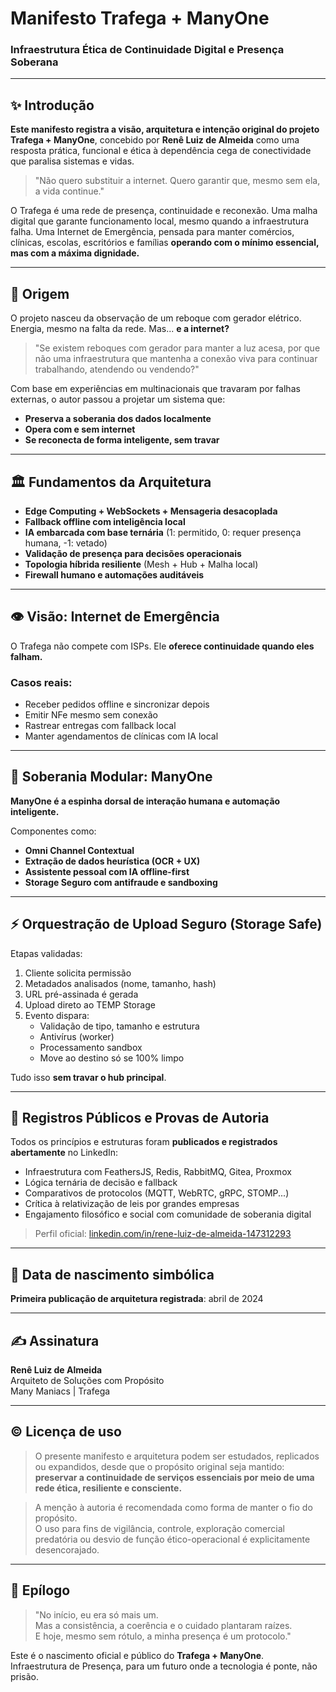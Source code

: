 
# Manifesto Trafega + ManyOne

### Infraestrutura Ética de Continuidade Digital e Presença Soberana

---

## ✨ Introdução

**Este manifesto registra a visão, arquitetura e intenção original do projeto Trafega + ManyOne**, concebido por **Renê Luiz de Almeida** como uma resposta prática, funcional e ética à dependência cega de conectividade que paralisa sistemas e vidas.

> "Não quero substituir a internet. Quero garantir que, mesmo sem ela, a vida continue."

O Trafega é uma rede de presença, continuidade e reconexão. Uma malha digital que garante funcionamento local, mesmo quando a infraestrutura falha. Uma Internet de Emergência, pensada para manter comércios, clínicas, escolas, escritórios e famílias **operando com o mínimo essencial, mas com a máxima dignidade.**

---

## 🔧 Origem

O projeto nasceu da observação de um reboque com gerador elétrico. Energia, mesmo na falta da rede. Mas... **e a internet?**

> "Se existem reboques com gerador para manter a luz acesa, por que não uma infraestrutura que mantenha a conexão viva para continuar trabalhando, atendendo ou vendendo?"

Com base em experiências em multinacionais que travaram por falhas externas, o autor passou a projetar um sistema que:

- **Preserva a soberania dos dados localmente**
- **Opera com e sem internet**
- **Se reconecta de forma inteligente, sem travar**

---

## 🏛️ Fundamentos da Arquitetura

- **Edge Computing + WebSockets + Mensageria desacoplada**
- **Fallback offline com inteligência local**
- **IA embarcada com base ternária** (1: permitido, 0: requer presença humana, -1: vetado)
- **Validação de presença para decisões operacionais**
- **Topologia híbrida resiliente** (Mesh + Hub + Malha local)
- **Firewall humano e automações auditáveis**

---

## 👁️ Visão: Internet de Emergência

O Trafega não compete com ISPs. Ele **oferece continuidade quando eles falham.**

### Casos reais:
- Receber pedidos offline e sincronizar depois
- Emitir NFe mesmo sem conexão
- Rastrear entregas com fallback local
- Manter agendamentos de clínicas com IA local

---

## 🔗 Soberania Modular: ManyOne

**ManyOne é a espinha dorsal de interação humana e automação inteligente.**

Componentes como:
- **Omni Channel Contextual**
- **Extração de dados heurística (OCR + UX)**
- **Assistente pessoal com IA offline-first**
- **Storage Seguro com antifraude e sandboxing**

---

## ⚡ Orquestração de Upload Seguro (Storage Safe)

Etapas validadas:
1. Cliente solicita permissão
2. Metadados analisados (nome, tamanho, hash)
3. URL pré-assinada é gerada
4. Upload direto ao TEMP Storage
5. Evento dispara:
   - Validação de tipo, tamanho e estrutura
   - Antivírus (worker)
   - Processamento sandbox
   - Move ao destino só se 100% limpo

Tudo isso **sem travar o hub principal**.

---

## 📜 Registros Públicos e Provas de Autoria

Todos os princípios e estruturas foram **publicados e registrados abertamente** no LinkedIn:
- Infraestrutura com FeathersJS, Redis, RabbitMQ, Gitea, Proxmox
- Lógica ternária de decisão e fallback
- Comparativos de protocolos (MQTT, WebRTC, gRPC, STOMP...)
- Crítica à relativização de leis por grandes empresas
- Engajamento filosófico e social com comunidade de soberania digital

> Perfil oficial: [linkedin.com/in/rene-luiz-de-almeida-147312293](https://www.linkedin.com/in/rene-luiz-de-almeida-147312293)

---

## 📅 Data de nascimento simbólica
**Primeira publicação de arquitetura registrada**: abril de 2024

---

## ✍️ Assinatura
**Renê Luiz de Almeida**  
Arquiteto de Soluções com Propósito  
Many Maniacs | Trafega

---

## © Licença de uso
> O presente manifesto e arquitetura podem ser estudados, replicados ou expandidos, desde que o propósito original seja mantido: **preservar a continuidade de serviços essenciais por meio de uma rede ética, resiliente e consciente.**

> A menção à autoria é recomendada como forma de manter o fio do propósito.  
O uso para fins de vigilância, controle, exploração comercial predatória ou desvio de função ético-operacional é explicitamente desencorajado.

---

## 🌿 Epílogo
> "No início, eu era só mais um.  
Mas a consistência, a coerência e o cuidado plantaram raízes.  
E hoje, mesmo sem rótulo, a minha presença é um protocolo."

Este é o nascimento oficial e público do **Trafega + ManyOne**.  
Infraestrutura de Presença, para um futuro onde a tecnologia é ponte, não prisão.

